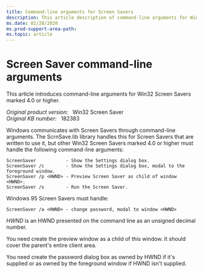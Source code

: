 ```yaml
---
title: Command-line arguments for Screen Savers 
description: This article description of command-line arguments for Win32 Screen Savers marked 4.0 or higher. 
ms.date: 02/28/2020
ms.prod-support-area-path:
ms.topic: article
---
```

# Screen Saver command-line arguments

This article introduces command-line arguments for Win32 Screen Savers marked 4.0 or higher.

_Original product version:_ &nbsp; Win32 Screen Saver  
_Original KB number:_ &nbsp; 182383

Windows communicates with Screen Savers through command-line arguments. The ScrnSave.lib library handles this for Screen Savers that are written to use it, but other Win32 Screen Savers marked 4.0 or higher must handle the following command-line arguments:

```console
ScreenSaver           - Show the Settings dialog box.
ScreenSaver /c        - Show the Settings dialog box, modal to the foreground window.
ScreenSaver /p <HWND> - Preview Screen Saver as child of window <HWND>.
ScreenSaver /s        - Run the Screen Saver.
```

Windows 95 Screen Savers must handle:

```console
ScreenSaver /a <HWND> - change password, modal to window <HWND>
```

*HWND* is an HWND presented on the command line as an unsigned decimal number.

You need create the preview window as a child of this window. It should cover the parent's entire client area.

You need create the password dialog box as owned by HWND if it's supplied or as owned by the foreground window if HWND isn't supplied.
